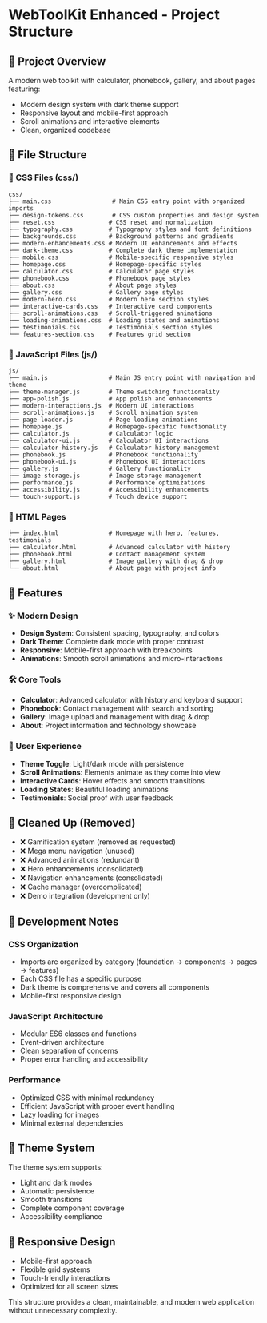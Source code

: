 # WebToolKit Enhanced - Project Structure

## 📁 Project Overview
A modern web toolkit with calculator, phonebook, gallery, and about pages featuring:
- Modern design system with dark theme support
- Responsive layout and mobile-first approach
- Scroll animations and interactive elements
- Clean, organized codebase

## 📂 File Structure

### 🎨 CSS Files (css/)
```
css/
├── main.css                 # Main CSS entry point with organized imports
├── design-tokens.css        # CSS custom properties and design system
├── reset.css               # CSS reset and normalization
├── typography.css          # Typography styles and font definitions
├── backgrounds.css         # Background patterns and gradients
├── modern-enhancements.css # Modern UI enhancements and effects
├── dark-theme.css          # Complete dark theme implementation
├── mobile.css              # Mobile-specific responsive styles
├── homepage.css            # Homepage-specific styles
├── calculator.css          # Calculator page styles
├── phonebook.css           # Phonebook page styles
├── about.css               # About page styles
├── gallery.css             # Gallery page styles
├── modern-hero.css         # Modern hero section styles
├── interactive-cards.css   # Interactive card components
├── scroll-animations.css   # Scroll-triggered animations
├── loading-animations.css  # Loading states and animations
├── testimonials.css        # Testimonials section styles
└── features-section.css    # Features grid section
```

### 🔧 JavaScript Files (js/)
```
js/
├── main.js                 # Main JS entry point with navigation and theme
├── theme-manager.js        # Theme switching functionality
├── app-polish.js           # App polish and enhancements
├── modern-interactions.js  # Modern UI interactions
├── scroll-animations.js    # Scroll animation system
├── page-loader.js          # Page loading animations
├── homepage.js             # Homepage-specific functionality
├── calculator.js           # Calculator logic
├── calculator-ui.js        # Calculator UI interactions
├── calculator-history.js   # Calculator history management
├── phonebook.js            # Phonebook functionality
├── phonebook-ui.js         # Phonebook UI interactions
├── gallery.js              # Gallery functionality
├── image-storage.js        # Image storage management
├── performance.js          # Performance optimizations
├── accessibility.js        # Accessibility enhancements
└── touch-support.js        # Touch device support
```

### 📄 HTML Pages
```
├── index.html              # Homepage with hero, features, testimonials
├── calculator.html         # Advanced calculator with history
├── phonebook.html          # Contact management system
├── gallery.html            # Image gallery with drag & drop
└── about.html              # About page with project info
```

## 🚀 Features

### ✨ Modern Design
- **Design System**: Consistent spacing, typography, and colors
- **Dark Theme**: Complete dark mode with proper contrast
- **Responsive**: Mobile-first approach with breakpoints
- **Animations**: Smooth scroll animations and micro-interactions

### 🛠 Core Tools
- **Calculator**: Advanced calculator with history and keyboard support
- **Phonebook**: Contact management with search and sorting
- **Gallery**: Image upload and management with drag & drop
- **About**: Project information and technology showcase

### 🎯 User Experience
- **Theme Toggle**: Light/dark mode with persistence
- **Scroll Animations**: Elements animate as they come into view
- **Interactive Cards**: Hover effects and smooth transitions
- **Loading States**: Beautiful loading animations
- **Testimonials**: Social proof with user feedback

## 🧹 Cleaned Up (Removed)
- ❌ Gamification system (removed as requested)
- ❌ Mega menu navigation (unused)
- ❌ Advanced animations (redundant)
- ❌ Hero enhancements (consolidated)
- ❌ Navigation enhancements (consolidated)
- ❌ Cache manager (overcomplicated)
- ❌ Demo integration (development only)

## 🔧 Development Notes

### CSS Organization
- Imports are organized by category (foundation → components → pages → features)
- Each CSS file has a specific purpose
- Dark theme is comprehensive and covers all components
- Mobile-first responsive design

### JavaScript Architecture
- Modular ES6 classes and functions
- Event-driven architecture
- Clean separation of concerns
- Proper error handling and accessibility

### Performance
- Optimized CSS with minimal redundancy
- Efficient JavaScript with proper event handling
- Lazy loading for images
- Minimal external dependencies

## 🎨 Theme System
The theme system supports:
- Light and dark modes
- Automatic persistence
- Smooth transitions
- Complete component coverage
- Accessibility compliance

## 📱 Responsive Design
- Mobile-first approach
- Flexible grid systems
- Touch-friendly interactions
- Optimized for all screen sizes

This structure provides a clean, maintainable, and modern web application without unnecessary complexity.
